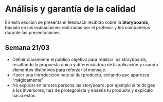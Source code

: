# Análisis y garantía de la calidad

En esta sección se presenta el feedback recibido sobre la **Storyboards**, basado en las evaluaciones realizadas por el profesor y los compañeros durante las presentaciones.

## Semana 21/03

- Definir claramente el público objetivo para realizar los storyboards, resaltando la propuesta única y diferenciadora de la aplicación y usando elementos distintivos para reforzar el mensaje.
- Hacer una introducción natural del producto, evitando que aparezca “mágicamente”
- No explicar en tercera persona las storyboard, por ejemplo si te diriges a los inversores, haz de protagonista y enseña tu producto y explicalo hacia estos.

